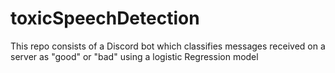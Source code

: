 # toxicSpeechDetection
This repo consists of a Discord bot which classifies messages received on a server as "good" or "bad" using a logistic Regression model 
